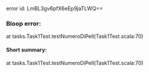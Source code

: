 error id: LmBL3gv6pfX6eEp9jaTLWQ==
### Bloop error:

at tasks.Task1Test.testNumeroDiPell(Task1Test.scala:70)
#### Short summary: 

at tasks.Task1Test.testNumeroDiPell(Task1Test.scala:70)